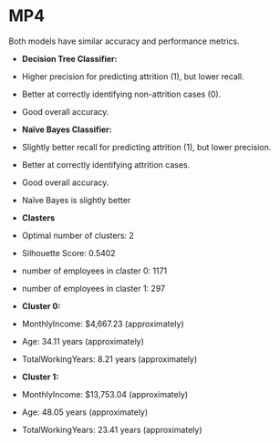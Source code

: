 # MP4
 

Both models have similar accuracy and performance metrics.

- **Decision Tree Classifier:**
- Higher precision for predicting attrition (1), but lower recall.
- Better at correctly identifying non-attrition cases (0).
- Good overall accuracy.

- **Naïve Bayes Classifier:**
- Slightly better recall for predicting attrition (1), but lower precision.
- Better at correctly identifying attrition cases.
- Good overall accuracy.

- Naïve Bayes is slightly better


- **Clasters**
- Optimal number of clusters: 2
- Silhouette Score: 0.5402

- number of employees in claster 0: 1171
- number of employees in claster 1: 297

- **Cluster 0:**
- MonthlyIncome: $4,667.23 (approximately)
- Age: 34.11 years (approximately)
- TotalWorkingYears: 8.21 years (approximately)

- **Cluster 1:**
- MonthlyIncome: $13,753.04 (approximately)
- Age: 48.05 years (approximately)
- TotalWorkingYears: 23.41 years (approximately)